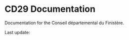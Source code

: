 # CD29 Documentation

Documentation for the Conseil départemental du Finistère.

Last update: <!-- timestamp to trigger rebuild --> <?php echo date('Y-m-d H:i:s'); ?> 